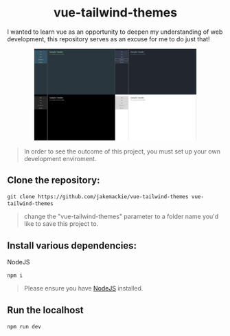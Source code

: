 <h1 align="center">
vue-tailwind-themes
</h1>

I wanted to learn vue as an opportunity to deepen my understanding of web development, this repository serves as an excuse for me to do just that!
<br/>

<div align="center">
    <img src="./src/assets/showcase.png" width="75%" style="margin: auto">
</div>

> In order to see the outcome of this project, you must set up your own development enviroment.

## **Clone the repository:**

```shell
git clone https://github.com/jakemackie/vue-tailwind-themes vue-tailwind-themes
```

> change the "vue-tailwind-themes" parameter to a folder name you'd like to save this project to.

## **Install various dependencies:**

NodeJS

```shell
npm i
```

> Please ensure you have [NodeJS](https://nodejs.org/en) installed.

## **Run the localhost**

```shell
npm run dev
```
